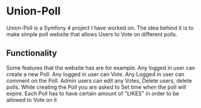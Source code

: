 # Union-Poll

Union-Poll is a Symfony 4 project I have worked on. The idea behind it is to make simple poll website that allows
Users to Vote on different polls.

## Functionality

Some features that the website has are for example. Any logged in user can create a new Poll.
Any logged in user can Vote.
Any Logged in user can comment on the Poll.
Admin users can edit any Votes, Delete users, delete polls.
While creating the Poll you are asked to Set time when the poll will expire.
Each Poll has to have certain amount of "LIKES" in order to be allowed to Vote on it
